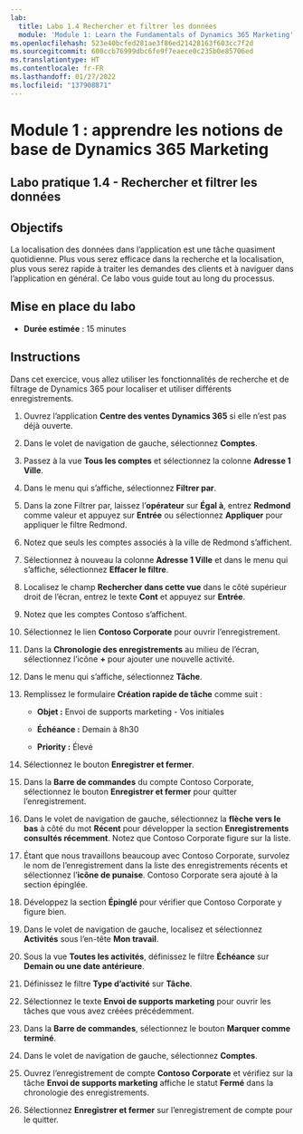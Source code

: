 ```yaml
---
lab:
  title: Labo 1.4 Rechercher et filtrer les données
  module: 'Module 1: Learn the Fundamentals of Dynamics 365 Marketing'
ms.openlocfilehash: 523e40bcfed281ae3f86ed21428163f603cc7f2d
ms.sourcegitcommit: 600ccb76999dbc6fe9f7eaece0c235b0e85706ed
ms.translationtype: HT
ms.contentlocale: fr-FR
ms.lasthandoff: 01/27/2022
ms.locfileid: "137908871"
---
```

<a name="module-1-learn-the-fundamentals-of-dynamics-365-marketing"></a>Module 1 : apprendre les notions de base de Dynamics 365 Marketing
========================

## <a name="practice-lab-14---search-and-filter-data"></a>Labo pratique 1.4 - Rechercher et filtrer les données

## <a name="objectives"></a>Objectifs

La localisation des données dans l’application est une tâche quasiment quotidienne. Plus vous serez efficace dans la recherche et la localisation, plus vous serez rapide à traiter les demandes des clients et à naviguer dans l’application en général.  Ce labo vous guide tout au long du processus.

## <a name="lab-setup"></a>Mise en place du labo

  - **Durée estimée** : 15 minutes

## <a name="instructions"></a>Instructions

Dans cet exercice, vous allez utiliser les fonctionnalités de recherche et de filtrage de Dynamics 365 pour localiser et utiliser différents enregistrements. 

1. Ouvrez l’application **Centre des ventes Dynamics 365** si elle n’est pas déjà ouverte. 

2. Dans le volet de navigation de gauche, sélectionnez **Comptes**. 

3. Passez à la vue **Tous les comptes** et sélectionnez la colonne **Adresse 1 Ville**. 

4. Dans le menu qui s’affiche, sélectionnez **Filtrer par**.

5. Dans la zone Filtrer par, laissez l’**opérateur** sur **Égal à**, entrez **Redmond** comme valeur et appuyez sur **Entrée** ou sélectionnez **Appliquer** pour appliquer le filtre Redmond.

6. Notez que seuls les comptes associés à la ville de Redmond s’affichent. 

7. Sélectionnez à nouveau la colonne **Adresse 1 Ville** et dans le menu qui s’affiche, sélectionnez **Effacer le filtre**. 

8. Localisez le champ **Rechercher dans cette vue** dans le côté supérieur droit de l’écran, entrez le texte **Cont** et appuyez sur **Entrée**.

9. Notez que les comptes Contoso s’affichent. 

10. Sélectionnez le lien **Contoso Corporate** pour ouvrir l’enregistrement. 

11. Dans la **Chronologie des enregistrements** au milieu de l’écran, sélectionnez l’icône **+** pour ajouter une nouvelle activité. 

12. Dans le menu qui s’affiche, sélectionnez **Tâche**.

13. Remplissez le formulaire **Création rapide de tâche** comme suit :

    - **Objet :** Envoi de supports marketing - Vos initiales

    - **Échéance :** Demain à 8h30

    - **Priority :** Élevé

14. Sélectionnez le bouton **Enregistrer et fermer**.

15. Dans la **Barre de commandes** du compte Contoso Corporate, sélectionnez le bouton **Enregistrer et fermer** pour quitter l’enregistrement. 

16. Dans le volet de navigation de gauche, sélectionnez la **flèche vers le bas** à côté du mot **Récent** pour développer la section **Enregistrements consultés récemment**. Notez que Contoso Corporate figure sur la liste. 

17. Étant que nous travaillons beaucoup avec Contoso Corporate, survolez le nom de l’enregistrement dans la liste des enregistrements récents et sélectionnez l’**icône de punaise**. Contoso Corporate sera ajouté à la section épinglée. 

18. Développez la section **Épinglé** pour vérifier que Contoso Corporate y figure bien. 

19. Dans le volet de navigation de gauche, localisez et sélectionnez **Activités** sous l’en-tête **Mon travail**.

20. Sous la vue **Toutes les activités**, définissez le filtre **Échéance** sur **Demain ou une date antérieure**.

21. Définissez le filtre **Type d’activité** sur **Tâche**.

22. Sélectionnez le texte **Envoi de supports marketing** pour ouvrir les tâches que vous avez créées précédemment. 

23. Dans la **Barre de commandes**, sélectionnez le bouton **Marquer comme terminé**. 

24. Dans le volet de navigation de gauche, sélectionnez **Comptes**.

25. Ouvrez l’enregistrement de compte **Contoso Corporate** et vérifiez sur la tâche **Envoi de supports marketing** affiche le statut **Fermé** dans la chronologie des enregistrements. 

26. Sélectionnez **Enregistrer et fermer** sur l’enregistrement de compte pour le quitter. 

